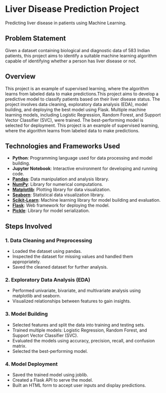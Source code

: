 # Liver Disease Prediction Project

Predicting liver disease in patients using Machine Learning.

## Problem Statement

Given a dataset containing biological and diagnostic data of 583 Indian patients, this project aims to identify a suitable machine learning algorithm capable of identifying whether a person has liver disease or not.

## Overview

This project is an example of supervised learning, where the algorithm learns from labeled data to make predictions.This project aims to develop a predictive model to classify patients based on their liver disease status. The project involves data cleaning, exploratory data analysis (EDA), model building, and deploying the best model using Flask. Multiple machine learning models, including Logistic Regression, Random Forest, and Support Vector Classifier (SVC), were trained. The best-performing model is selected for deployment. This project is an example of supervised learning, where the algorithm learns from labeled data to make predictions.

## Technologies and Frameworks Used

- **Python**: Programming language used for data processing and model building.
- **Jupyter Notebook**: Interactive environment for developing and running code.
- **[Pandas](https://pandas.pydata.org/)**: Data manipulation and analysis library.
- **[NumPy](https://numpy.org/)**: Library for numerical computations.
- **[Matplotlib](https://matplotlib.org/)**: Plotting library for data visualization.
- **[Seaborn](https://seaborn.pydata.org/)**: Statistical data visualization library.
- **[Scikit-Learn](https://scikit-learn.org/)**: Machine learning library for model building and evaluation.
- **[Flask](https://flask.palletsprojects.com/)**: Web framework for deploying the model.
- **[Pickle](https://joblib.readthedocs.io/en/latest/)**: Library for model serialization.

## Steps Involved

### 1. Data Cleaning and Preprocessing

- Loaded the dataset using pandas.
- Inspected the dataset for missing values and handled them appropriately.
- Saved the cleaned dataset for further analysis.

### 2. Exploratory Data Analysis (EDA)

- Performed univariate, bivariate, and multivariate analysis using matplotlib and seaborn.
- Visualized relationships between features to gain insights.

### 3. Model Building

- Selected features and split the data into training and testing sets.
- Trained multiple models: Logistic Regression, Random Forest, and Support Vector Classifier (SVC).
- Evaluated the models using accuracy, precision, recall, and confusion matrix.
- Selected the best-performing model.

### 4. Model Deployment

- Saved the trained model using joblib.
- Created a Flask API to serve the model.
- Built an HTML form to accept user inputs and display predictions.
